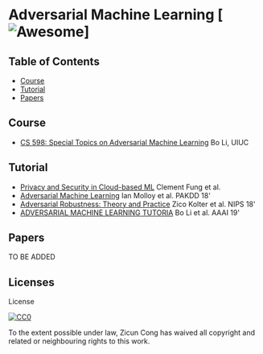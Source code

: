 # Adversarial Machine Learning [![Awesome](https://cdn.rawgit.com/sindresorhus/awesome/d7305f38d29fed78fa85652e3a63e154dd8e8829/media/badge.svg)]

## Table of Contents
 - [Course](#course)
 - [Tutorial](#tutorial)
 - [Papers](#papers)

## Course
* [CS 598:  Special Topics on Adversarial Machine Learning](http://www.crystal-boli.com/teaching.html) Bo Li, UIUC

## Tutorial
* [Privacy and Security in Cloud-based ML](https://www.cs.ubc.ca/~bestchai/teaching/cs416_2018w1/lectures/Private-ML-in-the-Cloud-oct23.pdf) Clement Fung et al.
* [Adversarial Machine Learning](http://www.research.ibm.com/labs/ireland/nemesis2018/pdf/tutorial.pdf) Ian Molloy et al. PAKDD 18'
* [Adversarial Robustness: Theory and Practice](https://adversarial-ml-tutorial.org) Zico Kolter et al. NIPS 18'
* [ADVERSARIAL MACHINE LEARNING TUTORIA](https://aaai18adversarial.github.io) Bo Li et al. AAAI 19'

## Papers
TO BE ADDED

## Licenses
License

[![CC0](http://i.creativecommons.org/p/zero/1.0/88x31.png)](http://creativecommons.org/publicdomain/zero/1.0/)

To the extent possible under law, Zicun Cong has waived all copyright and related or neighbouring rights to this work.


